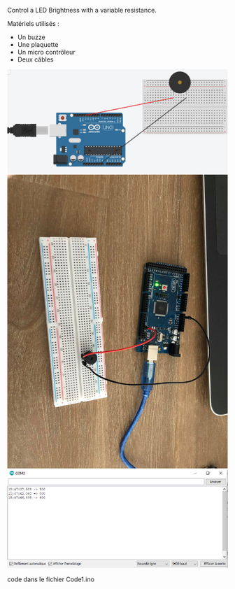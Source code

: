 Control a LED Brightness with a variable resistance.

Matériels utilisés : 
- Un buzze
- Une plaquette
- Un micro contrôleur
- Deux câbles

<img src="./img/schema2_2.png" alt="Schéma électrique exercice"/>
<img src="./img/branchement2_2.jpg" alt="Photo exercice"/>
<img src="./img/variationFrequence2_2.png" alt="Test avec variation de fréquence"/>


code dans le fichier Code1.ino
